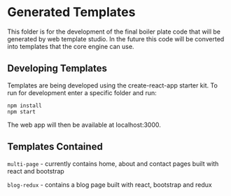 # Generated Templates

This folder is for the development of the final boiler plate code that will be generated by web template studio. In the future this code will be converted into templates that the core engine can use.

## Developing Templates

Templates are being developed using the create-react-app starter kit. To run for development enter a specific folder and run:

```
npm install
npm start
```

The web app will then be available at localhost:3000.

## Templates Contained

`multi-page` - currently contains home, about and contact pages built with react and bootstrap

`blog-redux` - contains a blog page built with react, bootstrap and redux
